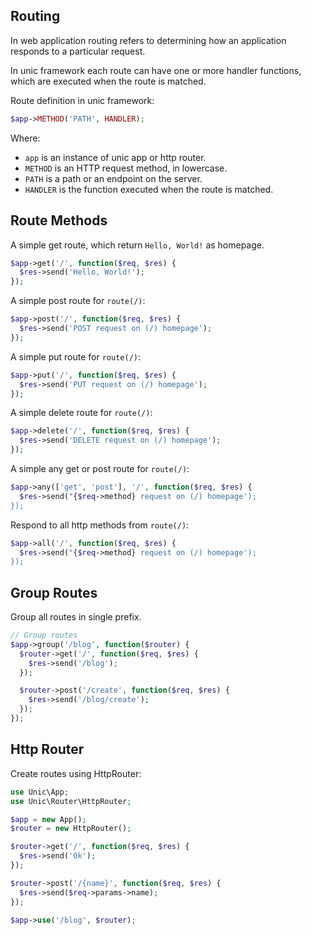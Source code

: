 ## Routing

  In web application routing refers to determining how an application responds to a particular request.

  In unic framework each route can have one or more handler functions, which are executed when the route is matched.

Route definition in unic framework:

```php
$app->METHOD('PATH', HANDLER);
```
Where:
- `app` is an instance of unic app or http router.
- `METHOD` is an HTTP request method, in lowercase.
- `PATH` is a path or an endpoint on the server.
- `HANDLER` is the function executed when the route is matched.

## Route Methods

A simple get route, which return `Hello, World!` as homepage.
```php
$app->get('/', function($req, $res) {
  $res->send('Hello, World!');
});
```

A simple post route for `route(/)`:
```php
$app->post('/', function($req, $res) {
  $res->send('POST request on (/) homepage');
});
```

A simple put route for `route(/)`:
```php
$app->put('/', function($req, $res) {
  $res->send('PUT request on (/) homepage');
});
```

A simple delete route for `route(/)`:
```php
$app->delete('/', function($req, $res) {
  $res->send('DELETE request on (/) homepage');
});
```

A simple any get or post route for `route(/)`:
```php
$app->any(['get', 'post'], '/', function($req, $res) {
  $res->send("{$req->method} request on (/) homepage');
});
```

Respond to all http methods from `route(/)`:
```php
$app->all('/', function($req, $res) {
  $res->send("{$req->method} request on (/) homepage');
});
```

## Group Routes

Group all routes in single prefix.

```php
// Group routes
$app->group('/blog', function($router) {
  $router->get('/', function($req, $res) {
    $res->send('/blog');
  });

  $router->post('/create', function($req, $res) {
    $res->send('/blog/create');
  });
});
```

## Http Router

Create routes using HttpRouter:

```php
use Unic\App;
use Unic\Router\HttpRouter;

$app = new App();
$router = new HttpRouter();

$router->get('/', function($req, $res) {
  $res->send('Ok');
});

$router->post('/{name}', function($req, $res) {
  $res->send($req->params->name);
});

$app->use('/blog', $router);
```
